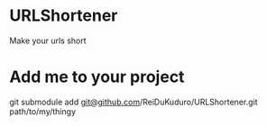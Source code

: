 URLShortener
============

Make your urls short

Add me to your project
======================
git submodule add git@github.com/ReiDuKuduro/URLShortener.git path/to/my/thingy
